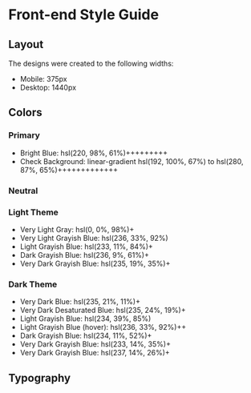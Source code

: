 # Front-end Style Guide

## Layout

The designs were created to the following widths:

- Mobile: 375px
- Desktop: 1440px

## Colors

### Primary

- Bright Blue: hsl(220, 98%, 61%)+++++++++
- Check Background: linear-gradient hsl(192, 100%, 67%) to hsl(280, 87%, 65%)+++++++++++++

### Neutral

### Light Theme

- Very Light Gray: hsl(0, 0%, 98%)+
- Very Light Grayish Blue: hsl(236, 33%, 92%)
- Light Grayish Blue: hsl(233, 11%, 84%)+
- Dark Grayish Blue: hsl(236, 9%, 61%)+
- Very Dark Grayish Blue: hsl(235, 19%, 35%)+

### Dark Theme

- Very Dark Blue: hsl(235, 21%, 11%)+
- Very Dark Desaturated Blue: hsl(235, 24%, 19%)+
- Light Grayish Blue: hsl(234, 39%, 85%)
- Light Grayish Blue (hover): hsl(236, 33%, 92%)++
- Dark Grayish Blue: hsl(234, 11%, 52%)+
- Very Dark Grayish Blue: hsl(233, 14%, 35%)+
- Very Dark Grayish Blue: hsl(237, 14%, 26%)+

## Typography

<!-- ### Body Copy

- Font size: 18px -->

<!-- ### Font

- Family: [Josefin Sans](https://fonts.google.com/specimen/Josefin+Sans)
- Weights: 400, 700 -->
